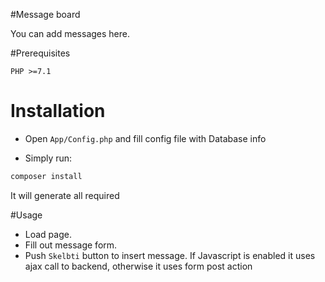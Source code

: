 #Message board

You can add messages here.

#Prerequisites

```PHP >=7.1```

# Installation

- Open `App/Config.php` and fill config file with Database info

- Simply run:
```bash 
composer install
```
It will generate all required 

#Usage

- Load page.
- Fill out message form.
- Push `Skelbti` button to insert message. If Javascript is enabled it uses ajax call to backend, otherwise it uses form post action

